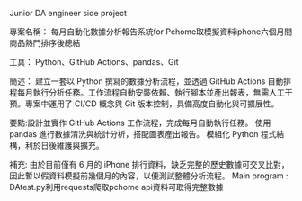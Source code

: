 Junior DA engineer side project 

專案名稱： 每月自動化數據分析報告系統for Pchome取模擬資料iphone六個月間商品熱門排序後總結

工具： Python、GitHub Actions、pandas、Git

簡述：
建立一套以 Python 撰寫的數據分析流程，並透過 GitHub Actions 自動排程每月執行分析任務。工作流程自動安裝依賴、執行腳本並產出報表，無需人工干預。專案中運用了 CI/CD 概念與 Git 版本控制，具備高度自動化與可擴展性。

要點:設計並實作 GitHub Actions 工作流程，完成每月自動執行任務。
使用 pandas 進行數據清洗與統計分析，搭配圖表產出報告。
模組化 Python 程式結構，利於日後維護與擴充。

補充:
由於目前僅有 6 月的 iPhone 排行資料，缺乏完整的歷史數據可交叉比對，因此暫以假資料模擬前幾個月的內容，以便測試整體分析流程。
Main program : DAtest.py利用requests爬取pchome api資料可取得完整數據

